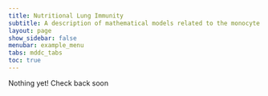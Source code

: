 ```yaml
---
title: Nutritional Lung Immunity
subtitle: A description of mathematical models related to the monocyte derived dendritic cells.
layout: page
show_sidebar: false
menubar: example_menu
tabs: mddc_tabs
toc: true
---
```



<i class="fa fa-gear fa-spin fa-2x" style="color: firebrick"></i> Nothing yet! Check back soon

